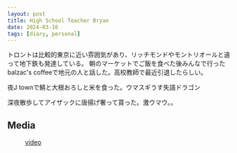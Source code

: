 ```yaml
---
layout: post
title: High School Teacher Bryan 
date: 2024-03-16
tags: [diary, personal]
---
```


トロントは比較的東京に近い雰囲気があり、リッチモンドやモントリオールと違って地下鉄も発達している。
朝のマーケットでご飯を食べた後みんなで行ったbalzac's coffeeで地元の人と話した。高校教師で最近引退したらしい。

夜J townで鯖と大根おろしと米を食った。ウマスギうす失語ドラゴン

深夜散歩してアイザックに唐揚げ奢って貰った。激ウマウ。。

## Media

<div style="display: flex; flex-wrap: wrap; gap: 10px;"><img src="https://lh3.googleusercontent.com/lr/AAJ1LKeckrh5MC776dstE3Tfq_1Ja86b-YPd463X3WZxxZGrwO_srdTf-fPO7Q_211aym-zKZxq8Rhb6aL1M_SLIv9XxZSWI-LZ0lC1H_-QYYE81zLEm8-GcUoQ2cl33n-36oHh4RBXrYOd4d35ITzk_wh32scpplp9gd1uGoB9Z801BxEJAxT7M4vYKaiBR5xIENwf1H2ngy-j47aOQZnuZI4Gi51ycXiGWWE2pRMCBcNoK9tq1Rfx8sbc_plyRAh9q3aKZwB8LOC_mLJr1RKek0xL3m8YEyqG6Sop-An_G9fU3YgP5usnpjMgRUZvPPR4N9PpwLfQVgw15qgVDYPFdJFwp2zFrnqeb6Ilkalko0CvHwDggCnUs6XXd_qOhXfLitF5jtfP4l_oCj0rfUazTgkLqipBm6yXGJEIJ5ncBnM9clOjP1s6ReCixgX2DHVwc5RcbnkB_cj2bxlrUH2yXpwb2pAVD5WOzjNd_FY5sQrzxTXPrCdZIBG-su1ozK9jcVgHX81ZWFEY3Jcbo6o-QFQm_TYCEpiNKRLJ62eLkgSykTeESETAYLYjh1iBHysLq6yJjOFMYh1oAcQobhF1VxTLgB4Yq1E5f0k1d3MfSA5mIgPFQxNs0mkW6q2xBn9SBQtm7JqoPXPw-2U6zhRYpGceyrBffke4Zsm7ONOFdOeGKBWEAV27F-LHTCsuUCiFI5jSd1_MhEEQrd9yIq5loC6eeUeIxnrv98r1jrd6qo7PFUaCqRvppba2rlSieLg3PunEKy9Bi_0Mq0n3DOc9_YwZSoXGfiaZTLnU7VRJ4IESqlMbqYVzsY8AxJn4MTYQqWj4knLu8hLc4qtaqcVI2hHzA2sENbHgFox87zsGvHxX1MqM8wQ4WQGHgKVH8k_xTjB2EFHKh51lkvxxgbWgMZWWn4LD-OvktQpdctx0dn7ePpcp9hgIuw5_AYVkRPDdxmbp7uUGRUPL7b3RBpZrMCzCM-Ubhdg" alt="" style="max-width: 100%; height: auto;"><br> <img src="https://lh3.googleusercontent.com/lr/AAJ1LKeIrkrUsf25v0t_B_suh8VG1-vnZ-6agPcXmqaA1ZpicFWYgeIy1qcc0lb10BUZsZE8pCkMAMwaisYntJNkBj6G3C_aw71yHZWABAaS7FsgzHJfla4_vdSRy9S2L-gu9mBh1YAaJm_22dsmWpuBHXYxmoBlJjcZFmHqCoZsntXW0mzkRpLaWV-LniPlV-10befg9CSFltm-XxlPdSIVsa6FheE2QGiQqHylmKPO9LZLC76trUaU-tRpdcrBmH8ErAdtjA1IuFZbTM-Jes8QLWVY4X1dVmn7XKSriE1PlVl1_T1rFPvxldwyLc0m1H1ubWMcWNG9-BGpOxb3MPiA1K_EVrb4N5HT96kMxxSbIB5F0Y0pD6ioYq3oi5tNXuptRsSkqGKr1XpGk1UrrV-flwFoeC1qnZuP52dIJX2FFEdCNUIdTvX5jEA3MzmiaOj_BWJqE3Utccimx1j35t7hlFsnVtYWHsm8eG25n-cLO-H_hQDAwrR5SrJCitGi8zKQRXpc68BgzLPKYsVwpJH-GrHxUvjI5SxHcpTLpzSf6yZTSMBSfXUwZHowD1Lw86kNv6q814zie8Y_LTfBFZxEZArrD_J5TgpQUx3KlY4vSt7wat9pdEuQktcE9PE_TrzheMVGVBvyCTgad0h_jGBD7Vp02pGFSCVjaWM5i83N-84Jk7gdpKkOKkLW1iSCLQ89ggsCQ6ZGkhJg7SeDSWwYmtfYZOSKndTXb0TfG6MZ5nZt9q89sPiKQ25ikUyGpJGpt8N2azt4o6PSkracVYkvJ-m9mE2Kj71p8nrDOBZCOSjPpFN-9v1Q4lhO4YiE-UTf93md75RGwtE6PouTnjqv9rIkGrdHbzf0B6_Vz9KTmBYcHex7tX-rxZFzoTAgaNTAYQyRfGWreZqrCTAl8GMAy_sY1o4fyRyfci35Qw6eKZ1YMVbcWJB5yA4UVhnLBvELBAVO_WybnCwavPSL-Qjsnt7dJHk8uA" alt="" style="max-width: 100%; height: auto;"><br> <a href="https://photos.google.com/lr/album/ADVFWbeu50_RulrcDCXNkLO7stKdAmGPiTSKxC2SEjvKGApt6yaiPn8XlJzaDA_ITvCp1dr_Hyyw/photo/ADVFWbdpe43PhqdTa_AS3r-oyPGCnBh6JSBqKiiVhWDS_qKqJIH4pAj09AR-gje-nGi6AASy2lq5WB7LDvoNwapGiuz_9CucbA">video</a><br> <img src="https://lh3.googleusercontent.com/lr/AAJ1LKfJvcGHvIBREQ1hRfCIiGu--w6P5H9pco0UM3-8W3Sii2nl8VCBOVFp3w19zJHdpH3nCxDRjLsFTnJMP-vgriSU0mgCSFEDguNw9dt6vOy--5wMqTDOc735cmBh_z0dlSv2Nx1Io-4AcIt4NGpjxqZFlXOuIAjqVqnC8uVkJCszHn0Nl0KwGHEVn6PyiZL0FtY45Zq03DRbvDKvA-AgI7qiKv_RusbIKEyDfyKxsa0wiuFnYpivwJpvNfSHsLk5TQNtRmo6h5-qEJzOQWqyNCA7_VNQS8RIQBkR0B0xcfS9qWnwlepFFq38ZcgReK1qDWuM3CfDEp9PAaKrtCDTEhsoR5s8oMUPDBD0cosmCdpo_Cp_ZjfFHLCMTkUBZH4uphqr2R9wxhD-OmNHVYXsCygjIafj2o3a5IWYSeG8GCPpJFAw0Wq_dU7a8Oc5GfRzguMYbGOQlrcS0lUXAe4CkBqxDGfFDPr2_-JXijr7wGyvEg56ay4PI1StoTOgSRx7KvZI8h3Lo_KJf1SomB3R-b_yZBmib61zm84kpVHd0O1uz94tRV_-5cMlpze5gOJUiq0hqQ2Xyxy_zdQjhwL1aW6QjNxMtcKFPq4s1crNDzmxFHw3134BclTfvmeYhmhgm5zjweFIBb9Nr_blIVyG8JhFWP2OWYJR9LyODZjgXPSlhk9TRCrDQxmwbeNRP19o3L4lD43oVQmGYruWuE-huMZakUHM-C02xzjfzyhahu-G909MALYcKKO94ItJXwh7S226Wmqgt3qo7HUP4laE58Cqiw2f0g0se4xx3fSS8OorCW6CCDF7ZnS5VdEJTZ3HMnJfdAA7NbZcEJDVYwOug4ydWveO-8ZIoPbx1GARe8J0z9JvXULRL_TqT6ZTiFu-FLhZpnXFnf5EerrpOxUOVNcmuVypRJRu8-C9cO6408VmO6_WbQpTuO53O2FYjSgaPx3tLJkHEs3MCbjaAlf30xahREJHZA" alt="" style="max-width: 100%; height: auto;"><br> <img src="https://lh3.googleusercontent.com/lr/AAJ1LKeABtbYSb4l7C2P4y8LD8wfktnCVAVc8D1hR3dPXUEOJUnXr0Bc8lh7yRokMmol-OXxrAl0R3Q0i3LEMj-7q7lx6cJAzGZtrfQu6Xullg5twDNxngd-aPaY9rDwG6Ezb_jI3ht0m-cMryZUojRrJXd9EIp7Y4uMqIjFGIL8WN9CnNkLXan_4ZGCFgqhl9pHSki79F3dRoK6wYtyU9g6QmJYnCLo_iJ4Iv8fLSLXGo8OHl3tEz9VIjdyQMxxreL-suik9zkj1LjeKh2RAL98E4Hd6FiAJmj33rVbesFoqXA0FPEsB2z0ZIDeyBGgcImqfrczGyYyxhYNAqRqX9ZZyBDDo3WHujHKcrBVrcrQ5fFgUIVuhOm5AzyLWV-7-11rrq-RbwhzzQhuON0n4DwDXFFdKRlxyJa4VjJu8XhT3Roiq3sj8AuZI_QgerqDGCAgrF0-jv2aDlwColdzDP7Puyxj7iUEBy8eACyX3N2O9nONhg74vnMZDqhMBnwTlBTL1HuKJSrGdY3EYh13d9ewKs4RHzJok2AkhJoqJe9e8AP-KqMKkatN7Wy3osoH_hJvC7StstlTkDjp3j_F5N_JmvAnhgWXtwd2tlZ9Eu8MnUkMqWXDacj3QN1yRWwAr-DbvO-0QlAZ_nbOq_J0ESim1P2RMSCXQXFbELU20nW9EkJn3fs0eHPx4OvY7XFgKS4ufj836K6-tCOvgHVd7gzqxjXFNQGLE9b10RHH00ndz5-UZYRHF2ge-LDOVNuI1LW-crqohEMC5Xn0JMnbzgDtjsheiE59ZHDvdqC4Ytz97s7r_nS_VOGMFm0ZBBNPf7iQpwmIYjFyon6Yp_qpvs_5VvweGJkUVwedZvVhYKleG3_sYziPzO_nkTyub6Pmp5d1tB6vwbt9S6Q1-vNKvWClW0R1TAldUryT4qdD3hBCRipIuLkOPxxMDjCrwcKQjg3oNmlGEknFjz2U0_k-ZYciMcR73NdHiA" alt="" style="max-width: 100%; height: auto;"><br></div>
